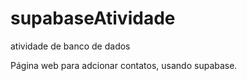 # supabaseAtividade
atividade de banco de dados

Página web para adcionar contatos, usando supabase.
